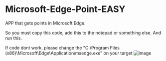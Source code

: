 # Microsoft-Edge-Point-EASY
APP that gets points in Microsoft Edge.

So you must copy this code, add this to the notepad or something else. And run this.

If code dont work, please change the "C:\Program Files (x86)\Microsoft\Edge\Application\msedge.exe" on your target ![image](https://user-images.githubusercontent.com/116718014/215337218-07c14612-9223-470d-a8a3-d5616625de9e.png)


